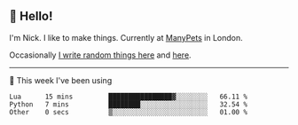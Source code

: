 ## 👋 Hello! 

I'm Nick. I like to make things. Currently at [ManyPets](https://manypets.com) in London.

Occasionally [I write random things here](https://nicksnell.com) and [here](https://twitter.com/nicksnell).

-------

🚀 This week I've been using

<!--START_SECTION:waka-->

```text
Lua      15 mins         ████████████████▓░░░░░░░░   66.11 %
Python   7 mins          ████████░░░░░░░░░░░░░░░░░   32.54 %
Other    0 secs          ▒░░░░░░░░░░░░░░░░░░░░░░░░   01.00 %
```

<!--END_SECTION:waka-->
